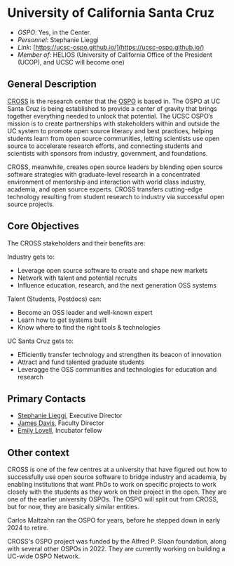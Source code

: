 # University of California Santa Cruz

- *OSPO*: Yes, in the Center.
- *Personnel*: Stephanie Lieggi
- *Link*: [https://ucsc-ospo.github.io/](https://ucsc-ospo.github.io/)
- *Member of*: HELIOS (University of California Office of the President (UCOP), and UCSC will become one)

## General Description

[CROSS](https://cross.ucsc.edu/index.html) is the research center that the [OSPO](https://ucsc-ospo.github.io/) is based in.  The OSPO at UC Santa Cruz is being established to provide a center of gravity that brings together everything needed to unlock that potential. The UCSC OSPO’s mission is to create partnerships with stakeholders within and outside the UC system to promote open source literacy and best practices, helping students learn from open source communities, letting scientists use open source to accelerate research efforts, and connecting students and scientists with sponsors from industry, government, and foundations.

CROSS, meanwhile, creates open source leaders by blending open source software strategies with graduate-level research in a concentrated environment of mentorship and interaction with world class industry, academia, and open source experts. CROSS transfers cutting-edge technology resulting from student research to industry via successful open source projects.

## Core Objectives

The CROSS stakeholders and their benefits are:

Industry gets to:

- Leverage open source software to create and shape new markets
- Network with talent and potential recruits
- Influence education, research, and the next generation OSS systems

Talent (Students, Postdocs) can:

- Become an OSS leader and well-known expert
- Learn how to get systems built
- Know where to find the right tools & technologies

UC Santa Cruz gets to:

- Efficiently transfer technology and strengthen its beacon of innovation
- Attract and fund talented graduate students
- Leveragge the OSS communities and technologies for education and research

## Primary Contacts

- [Stephanie Lieggi](mailto:slieggi@ucsc.edu), Executive Director
- [James Davis](mailto:davisje@ucsc.edu), Faculty Director
- [Emily Lovell](mailto:elovell@ucsc.edu), Incubator fellow

## Other context

CROSS is one of the few centres at a university that have figured out how to successfully use open source software to bridge industry and academia, by enabling institutions that want PhDs to work on specific projects to work closely with the students as they work on their project in the open. They are one of the earlier university OSPOs. The OSPO will split out from CROSS, but for now, they are basically similar entities.

Carlos Maltzahn ran the OSPO for years, before he stepped down in early 2024 to retire.

CROSS's OSPO project was funded by the Alfred P. Sloan foundation, along with several other OSPOs in 2022. They are currently working on building a UC-wide OSPO Network.
